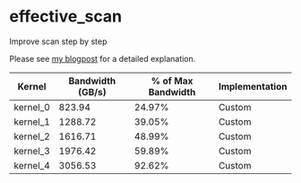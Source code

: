 # effective_scan
Improve scan step by step

Please see [my blogpost](https://veitner.bearblog.dev/making-prefix-sum-really-fast/) for a detailed explanation.

| Kernel | Bandwidth (GB/s) | % of Max Bandwidth | Implementation |
|--------|------------------|-------------------|----------------|
| kernel_0 | 823.94 | 24.97% | Custom |
| kernel_1 | 1288.72 | 39.05% | Custom |
| kernel_2 | 1616.71 | 48.99% | Custom |
| kernel_3 | 1976.42 | 59.89% | Custom |
| kernel_4 | 3056.53 | 92.62% | Custom |